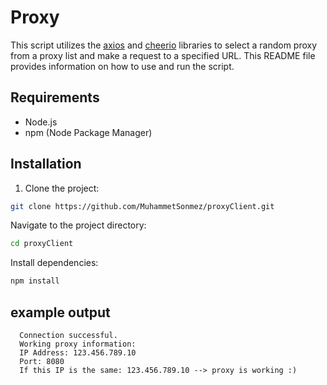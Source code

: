 # Proxy

This script utilizes the [axios](https://www.npmjs.com/package/axios) and [cheerio](https://www.npmjs.com/package/cheerio) libraries to select a random proxy from a proxy list and make a request to a specified URL. This README file provides information on how to use and run the script.

## Requirements

- Node.js
- npm (Node Package Manager)

## Installation

1. Clone the project:

```bash
git clone https://github.com/MuhammetSonmez/proxyClient.git
```

Navigate to the project directory:

```bash
cd proxyClient
```
Install dependencies:
```bash
npm install
```

## example output
```
  Connection successful.
  Working proxy information:
  IP Address: 123.456.789.10
  Port: 8080
  If this IP is the same: 123.456.789.10 --> proxy is working :)
```
